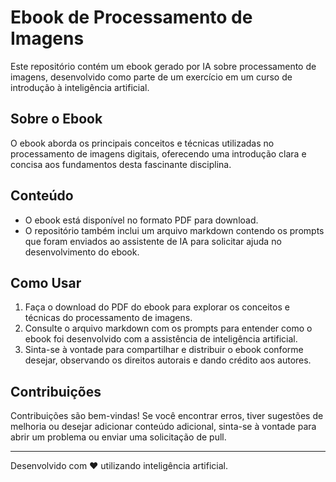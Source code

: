 # Ebook de Processamento de Imagens

Este repositório contém um ebook gerado por IA sobre processamento de imagens, desenvolvido como parte de um exercício em um curso de introdução à inteligência artificial.

## Sobre o Ebook

O ebook aborda os principais conceitos e técnicas utilizadas no processamento de imagens digitais, oferecendo uma introdução clara e concisa aos fundamentos desta fascinante disciplina.

## Conteúdo

- O ebook está disponível no formato PDF para download.
- O repositório também inclui um arquivo markdown contendo os prompts que foram enviados ao assistente de IA para solicitar ajuda no desenvolvimento do ebook.

## Como Usar

1. Faça o download do PDF do ebook para explorar os conceitos e técnicas do processamento de imagens.
2. Consulte o arquivo markdown com os prompts para entender como o ebook foi desenvolvido com a assistência de inteligência artificial.
3. Sinta-se à vontade para compartilhar e distribuir o ebook conforme desejar, observando os direitos autorais e dando crédito aos autores.

## Contribuições

Contribuições são bem-vindas! Se você encontrar erros, tiver sugestões de melhoria ou desejar adicionar conteúdo adicional, sinta-se à vontade para abrir um problema ou enviar uma solicitação de pull.

---

Desenvolvido com ❤️ utilizando inteligência artificial.
